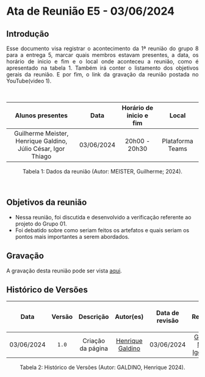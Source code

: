 # Ata de Reunião E5 - 03/06/2024

## Introdução

<p align="justify">
Esse documento visa registrar o acontecimento da  1ª reunião do grupo 8 para a entrega 5, marcar quais membros estavam presentes, a data, os horário de inicio e fim e o local onde aconteceu a reunião, como é apresentado na tabela 1. Também irá conter o listamento dos objetivos gerais da reunião. E por fim, o link da gravação da reunião postada no YouTube(video 1).
</p>

<br />

|                                      Alunos presentes                                 |    Data    | Horário de inicio e fim |      Local       |
| :-----------------------------------------------------------------------------------: | :--------: | :---------------------: | :--------------: |
| Guilherme Meister, Henrique Galdino, Júlio César, Igor Thiago  | 03/06/2024 |      20h00 - 20h30      | Plataforma Teams |

<div style="text-align: center">
<p> Tabela 1: Dados da reunião (Autor: MEISTER, Guilherme; 2024). </p>
</div>

<br />

## Objetivos da reunião

- Nessa reunião, foi discutida e desenvolvido a verificação referente ao projeto do Grupo 01.
- Foi debatido sobre como seriam feitos os artefatos e quais seriam os pontos mais importantes a serem abordados.

## Gravação
A gravação desta reunião pode ser vista [aqui](https://youtu.be/qKCEiFyejks).

## Histórico de Versões

| <p align="center">Data</p> | <p align="center">Versão</p> | <p align="center">Descrição</p> | <p align="center">Autor(es)</p> | <p align="center">Data de revisão</p> | <p align="center">Revisor(es)</p> |
| :--:       | :----: | :-------: | :---: | :-------------: | :-----: |
| 03/06/2024 | `1.0`  | Criação da página | [Henrique Galdino](https://github.com/hgaldino05) | 03/06/2024 | [Guilherme Meister](https://github.com/gmeister18), [Igor Thiago](https://github.com/alladin-51)|

<div style="text-align: center">
<p> Tabela 2: Histórico de Versões (Autor: GALDINO, Henrique 2024). </p>
</div>
